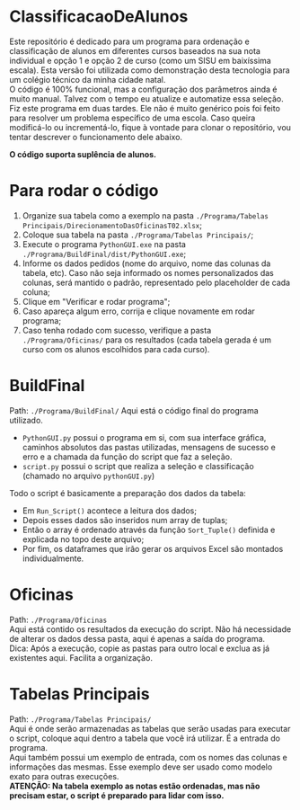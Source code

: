 # ClassificacaoDeAlunos
 Este repositório é dedicado para um programa para ordenação e classificação de alunos em diferentes cursos baseados na sua nota individual e opção 1 e opção 2 de curso (como um SISU em baixíssima escala). Esta versão foi utilizada como demonstração desta tecnologia para um colégio técnico da minha cidade natal.  
O código é 100% funcional, mas a configuração dos parâmetros ainda é muito manual. Talvez com o tempo eu atualize e automatize essa seleção.  
Fiz este programa em duas tardes. Ele não é muito genérico pois foi feito para resolver um problema específico de uma escola. Caso queira modificá-lo ou incrementá-lo, fique à vontade para clonar o repositório, vou tentar descrever o funcionamento dele abaixo.  
  
**O código suporta suplência de alunos.**

# Para rodar o código
1. Organize sua tabela como a exemplo na pasta `./Programa/Tabelas Principais/DirecionamentoDasOficinasT02.xlsx`;
2. Coloque sua tabela na pasta `./Programa/Tabelas Principais/`;
3. Execute o programa `PythonGUI.exe` na pasta `./Programa/BuildFinal/dist/PythonGUI.exe`;
4. Informe os dados pedidos (nome do arquivo, nome das colunas da tabela, etc). Caso não seja informado os nomes personalizados das colunas, será mantido o padrão, representado pelo placeholder de cada coluna;
5. Clique em "Verificar e rodar programa";
6. Caso apareça algum erro, corrija e clique novamente em rodar programa;
7. Caso tenha rodado com sucesso, verifique a pasta `./Programa/Oficinas/` para os resultados (cada tabela gerada é um curso com os alunos escolhidos para cada curso).

# BuildFinal
Path: `./Programa/BuildFinal/`
Aqui está o código final do programa utilizado.
* `PythonGUI.py` possui o programa em si, com sua interface gráfica, caminhos absolutos das pastas utilizadas, mensagens de sucesso e erro e a chamada da função do script que faz a seleção.
* `script.py` possui o script que realiza a seleção e classificação (chamado no arquivo `pythonGUI.py`)
  
Todo o script é basicamente a preparação dos dados da tabela:
* Em `Run_Script()` acontece a leitura dos dados;
* Depois esses dados são inseridos num array de tuplas;
* Então o array é ordenado através da função `Sort_Tuple()` definida e explicada no topo deste arquivo;
* Por fim, os dataframes que irão gerar os arquivos Excel são montados individualmente.
  
# Oficinas  
Path: `./Programa/Oficinas`  
Aqui está contido os resultados da execução do script. Não há necessidade de alterar os dados dessa pasta, aqui é apenas a saída do programa.  
Dica: Após a execução, copie as pastas para outro local e exclua as já existentes aqui. Facilita a organização.
  
# Tabelas Principais
Path: `./Programa/Tabelas Principais/`  
Aqui é onde serão armazenadas as tabelas que serão usadas para executar o script, coloque aqui dentro a tabela que você irá utilizar. É a entrada do programa.  
Aqui também possui um exemplo de entrada, com os nomes das colunas e informações das mesmas. Esse exemplo deve ser usado como modelo exato para outras execuções.  
**ATENÇÃO: Na tabela exemplo as notas estão ordenadas, mas não precisam estar, o script é preparado para lidar com isso.**
